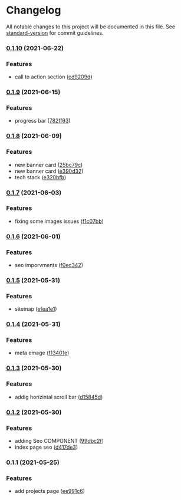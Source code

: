 # Changelog

All notable changes to this project will be documented in this file. See [standard-version](https://github.com/conventional-changelog/standard-version) for commit guidelines.

### [0.1.10](https://github.com/ahmedjadan/ahmedjadan.dev/compare/v0.1.9...v0.1.10) (2021-06-22)


### Features

* call to action section ([cd9209d](https://github.com/ahmedjadan/ahmedjadan.dev/commit/cd9209dc3c16a0103edb0f503a783e99610492ba))

### [0.1.9](https://github.com/ahmedjadan/ahmedjadan.dev/compare/v0.1.8...v0.1.9) (2021-06-15)


### Features

* progress bar ([782ff63](https://github.com/ahmedjadan/ahmedjadan.dev/commit/782ff632214b0384f1b07ba715c403f110f0c3c0))

### [0.1.8](https://github.com/ahmedjadan/ahmedjadan.dev/compare/v0.1.7...v0.1.8) (2021-06-09)


### Features

* new banner card ([25bc79c](https://github.com/ahmedjadan/ahmedjadan.dev/commit/25bc79c39d01ebb6eabd809f1ef7b0741e814600))
* new banner card ([e390d32](https://github.com/ahmedjadan/ahmedjadan.dev/commit/e390d32ceff3fe7edfc3660cf4683896f0de258e))
* tech stack ([e320bfb](https://github.com/ahmedjadan/ahmedjadan.dev/commit/e320bfb4d76d98cb7e315124e7f2de3744e7341e))

### [0.1.7](https://github.com/ahmedjadan/ahmedjadan.dev/compare/v0.1.6...v0.1.7) (2021-06-03)


### Features

* fixing some images issues ([f1c07bb](https://github.com/ahmedjadan/ahmedjadan.dev/commit/f1c07bb3b6d9c562c00a3fc367efc36abc8777ae))

### [0.1.6](https://github.com/ahmedjadan/ahmedjadan.dev/compare/v0.1.5...v0.1.6) (2021-06-01)


### Features

* seo imporvments ([f0ec342](https://github.com/ahmedjadan/ahmedjadan.dev/commit/f0ec342a1b45fcc41ddcd80a940923397dcf876c))

### [0.1.5](https://github.com/ahmedjadan/ahmedjadan.dev/compare/v0.1.4...v0.1.5) (2021-05-31)


### Features

* sitemap ([efea1e1](https://github.com/ahmedjadan/ahmedjadan.dev/commit/efea1e1f13168003e1c1860fcb0e9321d1e11be7))

### [0.1.4](https://github.com/ahmedjadan/ahmedjadan.dev/compare/v0.1.3...v0.1.4) (2021-05-31)


### Features

* meta emage ([f13401e](https://github.com/ahmedjadan/ahmedjadan.dev/commit/f13401e4fd59468501cc564b03f1f639da65a014))

### [0.1.3](https://github.com/ahmedjadan/ahmedjadan.dev/compare/v0.1.2...v0.1.3) (2021-05-30)


### Features

* addig horizintal scroll bar ([d15845d](https://github.com/ahmedjadan/ahmedjadan.dev/commit/d15845d43e6ccd6747876074f90c6ecaaae93aa6))

### [0.1.2](https://github.com/ahmedjadan/ahmedjadan.dev/compare/v0.1.1...v0.1.2) (2021-05-30)


### Features

* adding Seo COMPONENT ([99dbc2f](https://github.com/ahmedjadan/ahmedjadan.dev/commit/99dbc2fce5e914dcce9d5eebb5efed4d7ababec2))
* index page seo ([d417de3](https://github.com/ahmedjadan/ahmedjadan.dev/commit/d417de30b9d96cf65abc9e10046008b6271f47af))

### 0.1.1 (2021-05-25)


### Features

* add projects page ([ee991c6](https://github.com/ahmedjadan/ahmedjadan.dev/commit/ee991c6f1442bca34373aaa34bc177c90173220b))
